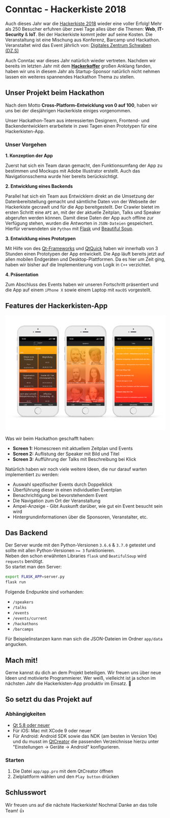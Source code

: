 # Conntac - Hackerkiste 2018
Auch dieses Jahr war die [Hackerkiste 2018](https://2018.hackerkiste.de) wieder eine voller Erfolg! Mehr als 250 Besucher erfuhren über zwei Tage alles über die Themen: **Web**, **IT-Security** & **IoT**. Bei der Hackerkiste kommt jeder auf seine Kosten. Die Veranstaltung ist eine Mischung aus Konferenz, Barcamp und Hackathon. Veranstaltet wird das Event jährlich von: [Digitales Zentrum Schwaben (DZ.S)](https://schwaben.digital)

Auch Conntac war dieses Jahr natürlich wieder vertreten. Nachdem wir bereits im letzten Jahr mit dem [**Hackerkoffer**](https://github.com/Conntac/conntac-hackerkoffer) großen Anklang fanden, haben wir uns in diesem Jahr als Startup-Sponsor natürlich nicht nehmen lassen ein weiteres spannendes Hackathon Thema zu stellen.

## Unser Projekt beim Hackathon
Nach dem Motto **Cross-Platform-Entwicklung von 0 auf 100**, haben wir uns bei der diesjährigen Hackerkiste einiges vorgenommen. 

Unser Hackathon-Team aus interessierten Designern, Frontend- und Backendentwicklern erarbeitete in zwei Tagen einen Prototypen für eine Hackerkisten-App.

### Unser Vorgehen
**1. Konzeption der App**

Zuerst hat sich ein Team daran gemacht, den Funktionsumfang der App zu bestimmen und Mockups mit Adobe Illustrator erstellt. Auch das Navigationsschema wurde hier bereits berücksichtigt.

**2. Entwicklung eines Backends**

Parallel hat sich ein Team aus Entwicklern direkt an die Umsetzung der Datenbereitstellung gemacht und sämtliche Daten von der Webseite der Hackerkiste gecrawlt und für die App bereitgestellt. Der Crawler bietet im ersten Schritt eine `API` an, mit der der aktuelle Zeitplan, Talks und Speaker abgerufen werden können. Damit diese Daten der App auch offline zur Verfügung stehen, wurden die Antworten in `JSON-Dateien` gespeichert. Hierfür verwendeten sie `Python` mit [Flask](https://www.crummy.com/software/BeautifulSoup/bs4/doc/) und [Beautiful Soup](https://www.crummy.com/software/BeautifulSoup/bs4/doc/).


**3. Entwicklung eines Prototypen**

Mit Hilfe von des [Qt-Frameworks](https://www.qt.io/qt-for-application-development/) und [QtQuick](https://doc.qt.io/qt-5.11/qtquick-index.html) haben wir innerhalb von 3 Stunden einen Prototypen der App entwickelt. Die App läuft bereits jetzt auf allen mobilen Endgeräten und Desktop-Plattformen. Da es hier um Zeit ging, haben wir bisher auf die Implementierung von Logik in `C++` verzichtet.

**4. Präsentation**

Zum Abschluss des Events haben wir unseren Fortschritt präsentiert und die App auf einem `iPhone X` sowie einem Laptop mit `macOS` vorgestellt.


## Features der Hackerkisten-App
![Hackerkisten-App Screenshot](images/screenshot.png)

Was wir beim Hackathon geschafft haben:

* **Screen 1:** Homescreen mit aktuellem Zeitplan und Events
* **Screen 2:** Auflistung der Speaker mit Bild und Titel
* **Screen 3:** Aufführung der Talks mit Beschreibung bei Klick


Natürlich haben wir noch viele weitere Ideen, die nur darauf warten implementiert zu werden:

* Auswahl spezifischer Events durch Doppelklick
* Überführung dieser in einen individuellen Eventplan
* Benachrichtigung bei bevorstehendem Event
* Die Navigation zum Ort der Veranstaltung
* Ampel-Anzeige - Gibt Auskunft darüber, wie gut ein Event besucht sein wird
* Hintergrundinformationen über die Sponsoren, Veranstalter, etc.

## Das Backend

Der Server wurde mit den Python-Versionen `3.6.6` & `3.7.0` getestet und sollte mit allen Python-Versionen `>= 3` funktionieren.  
Neben den schon erwähnten Libraries `flask` und `BeatifulSoup` wird `requests` benötigt.  
So startet man den Server:  
```bash
export FLASK_APP=server.py
flask run
```

Folgende Endpunkte sind vorhanden:
* `/speakers`
* `/talks`
* `/events`
* `/events/current`
* `/hackathons`
* `/barcamps`

Für Beispielinstanzen kann man sich die JSON-Dateien im Ordner `app/data` angucken.

## Mach mit!
Gerne kannst du dich an dem Projekt beteiligen. Wir freuen uns über neue Ideen und motivierte Programmierer. Wer weiß, vielleicht ist ja schon im nächsten Jahr die Hackerkisten-App produktiv im Einsatz. 💪

## So setzt du das Projekt auf

### Abhängigkeiten

* [Qt 5.8 oder neuer](http://download.qt.io/official_releases/online_installers/)
* Für iOS: Mac mit XCode 9 oder neuer
* Für Android: Android SDK sowie das NDK (am besten in Version 10e) und du musst im [QtCreator](https://www.qt.io/qt-features-libraries-apis-tools-and-ide/) die passenden Verzeichnisse hierzu unter "Einstellungen -> Geräte -> Android" konfigurieren.

### Starten
1. Die Datei `app/app.pro` mit dem QtCreator öffnen
2. Zielplattform wählen und den `Play button` drücken



## Schlusswort

Wir freuen uns auf die nächste Hackerkiste!
Nochmal Danke an das tolle Team! :+1:

